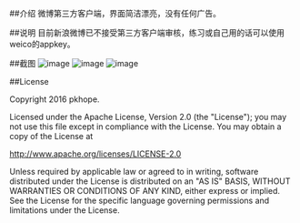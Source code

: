 ##介绍
微博第三方客户端，界面简洁漂亮，没有任何广告。


##说明
目前新浪微博已不接受第三方客户端审核，练习或自己用的话可以使用weico的appkey。

##截图
![image](https://github.com/pkhope/Jianwei/blob/master/screenshot/pic1.jpg)
![image](https://github.com/pkhope/Jianwei/blob/master/screenshot/pic2.jpg)
![image](https://github.com/pkhope/Jianwei/blob/master/screenshot/pic3.jpg)

##License

Copyright 2016 pkhope.

Licensed under the Apache License, Version 2.0 (the "License");
you may not use this file except in compliance with the License.
You may obtain a copy of the License at

   http://www.apache.org/licenses/LICENSE-2.0

Unless required by applicable law or agreed to in writing, software
distributed under the License is distributed on an "AS IS" BASIS,
WITHOUT WARRANTIES OR CONDITIONS OF ANY KIND, either express or implied.
See the License for the specific language governing permissions and
limitations under the License.
